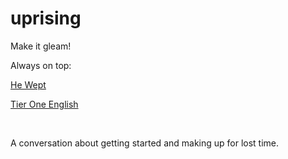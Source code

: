 # uprising

Make it gleam!

Always on top:

<span style="left-margin: 2em;">[He Wept](https://he-wept.github.io/1/)</span>

<span style="left-margin: 2em;">[Tier One English](https://tier-one-english.github.io/entrada/)</span>

<br>

A conversation about getting started and making up for lost time.

